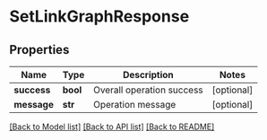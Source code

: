 # SetLinkGraphResponse

## Properties
Name | Type | Description | Notes
------------ | ------------- | ------------- | -------------
**success** | **bool** | Overall operation success | [optional] 
**message** | **str** | Operation message | [optional] 

[[Back to Model list]](../README.md#documentation-for-models) [[Back to API list]](../README.md#documentation-for-api-endpoints) [[Back to README]](../README.md)


